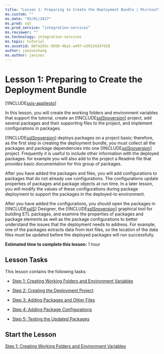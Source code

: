 ```yaml
---
title: "Lesson 1: Preparing to Create the Deployment Bundle | Microsoft Docs"
ms.custom: ""
ms.date: "03/01/2017"
ms.prod: sql
ms.prod_service: "integration-services"
ms.reviewer: ""
ms.technology: integration-services
ms.topic: tutorial
ms.assetid: b6fe283c-9856-4ba1-a497-e3912424fd18
author: janinezhang
ms.author: janinez
---
```

# Lesson 1: Preparing to Create the Deployment Bundle

[!INCLUDE[ssis-appliesto](../includes/ssis-appliesto-ssvrpluslinux-asdb-asdw-xxx.md)]


In this lesson, you will create the working folders and environment variables that support the tutorial, create an [!INCLUDE[ssISnoversion](../includes/ssisnoversion-md.md)] project, add several packages and their supporting files to the project, and implement configurations in packages.  
  
[!INCLUDE[ssISnoversion](../includes/ssisnoversion-md.md)] deploys packages on a project basis; therefore, as the first step in creating the deployment bundle, you must collect all the packages and package dependencies into one [!INCLUDE[ssISnoversion](../includes/ssisnoversion-md.md)] project. Frequently it is useful to include other information with the deployed packages: for example you will also add to the project a Readme file that provides basic documentation for this group of packages.  
  
After you have added the packages and files, you will add configurations to packages that do not already use configurations. The configurations update properties of packages and package objects at run time. In a later lesson, you will modify the values of these configurations during package deployment to support the packages in the deployed-to environment.  
  
After you have added the configurations, you should open the packages in [!INCLUDE[ssIS](../includes/ssis-md.md)] Designer, the [!INCLUDE[ssISnoversion](../includes/ssisnoversion-md.md)] graphical tool for building ETL packages, and examine the properties of packages and package elements as well as the package configurations to better understand the issues that the deployment needs to address. For example, one of the packages extracts data from text files, so the location of the data files must be updated before the deployed packages will run successfully.  
  
**Estimated time to complete this lesson:** 1 hour  
  
## Lesson Tasks  
This lesson contains the following tasks:  
  
-   [Step 1: Creating Working Folders and Environment Variables](../integration-services/lesson-1-1-creating-working-folders-and-environment-variables.md)  
  
-   [Step 2: Creating the Deployment Project](../integration-services/lesson-1-2-creating-the-deployment-project.md)  
  
-   [Step 3: Adding Packages and Other Files](../integration-services/lesson-1-3-adding-packages-and-other-files.md)  
  
-   [Step 4: Adding Package Configurations](../integration-services/lesson-1-4-adding-package-configurations.md)  
  
-   [Step 5: Testing the Updated Packages](../integration-services/lesson-1-5-testing-the-updated-packages.md)  
  
## Start the Lesson  
[Step 1: Creating Working Folders and Environment Variables](../integration-services/lesson-1-1-creating-working-folders-and-environment-variables.md)  
  
  
  
